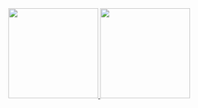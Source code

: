  <div>
  <a href="https://github.com/guilherme-toti">
  <img height="180em" src="https://github-readme-stats.vercel.app/api?username=guilherme-toti&show_icons=true&theme=tokyonight&include_all_commits=true&count_private=true"/>
  <img height="180em" src="https://github-readme-stats.vercel.app/api/top-langs/?username=guilherme-toti&layout=compact&langs_count=16&theme=tokyonight"/>
</div>
